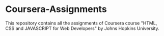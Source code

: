 # Coursera-Assignments
This repository contains all the assignments of Coursera course "HTML, CSS and JAVASCRIPT for Web Developers" by Johns Hopkins University.
